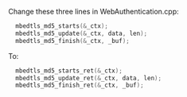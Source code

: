 
Change these three lines in WebAuthentication.cpp:
```cpp
  mbedtls_md5_starts(&_ctx);
  mbedtls_md5_update(&_ctx, data, len);
  mbedtls_md5_finish(&_ctx, _buf);
```

To:
```cpp
  mbedtls_md5_starts_ret(&_ctx);
  mbedtls_md5_update_ret(&_ctx, data, len);
  mbedtls_md5_finish_ret(&_ctx, _buf);
```
